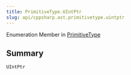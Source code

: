 ```yaml
---
title: PrimitiveType.UIntPtr
slug: api/cppsharp.ast.primitivetype.uintptr
---
```

Enumeration Member in [PrimitiveType](/api/cppsharp/ast/primitivetype)

## Summary



```csharp
UIntPtr
```

